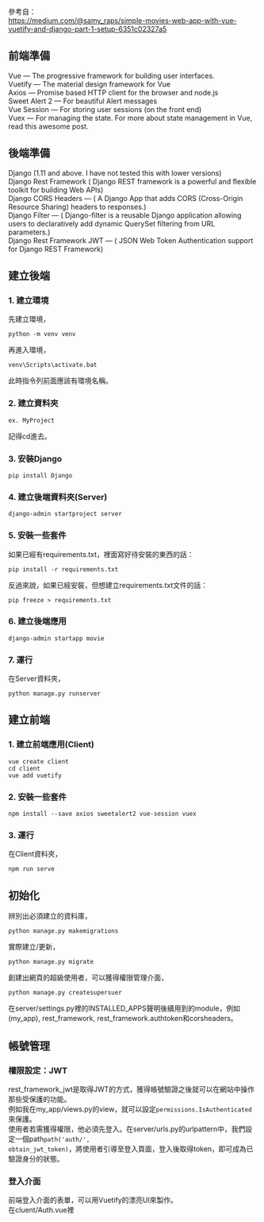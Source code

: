 參考自：  
https://medium.com/@samy_raps/simple-movies-web-app-with-vue-vuetify-and-django-part-1-setup-6351c02327a5  

## 前端準備
Vue — The progressive framework for building user interfaces.  
Vuetify — The material design framework for Vue  
Axios — Promise based HTTP client for the browser and node.js  
Sweet Alert 2 — For beautiful Alert messages  
Vue Session — For storing user sessions (on the front end)  
Vuex — For managing the state. For more about state management in Vue, read this awesome post.  
## 後端準備
Django (1.11 and above. I have not tested this with lower versions)  
Django Rest Framework ( Django REST framework is a powerful and flexible toolkit for building Web APIs)  
Django CORS Headers — ( A Django App that adds CORS (Cross-Origin Resource Sharing) headers to responses.)  
Django Filter — ( Django-filter is a reusable Django application allowing users to declaratively add dynamic QuerySet filtering from URL parameters.)  
Django Rest Framework JWT — ( JSON Web Token Authentication support for Django REST Framework)  
## 建立後端
### 1. 建立環境
先建立環境，

    python -m venv venv
    
    
再進入環境，

    venv\Scripts\activate.bat
    
此時指令列前面應該有環境名稱。
### 2. 建立資料夾

    ex. MyProject
記得cd進去。
### 3. 安裝Django

    pip install Django
### 4. 建立後端資料夾(Server)

    django-admin startproject server
### 5. 安裝一些套件
如果已經有requirements.txt，裡面寫好待安裝的東西的話：

    pip install -r requirements.txt
反過來說，如果已經安裝，但想建立requirements.txt文件的話：

    pip freeze > requirements.txt
### 6. 建立後端應用

    django-admin startapp movie
### 7. 運行
在Server資料夾，

    python manage.py runserver
## 建立前端
### 1. 建立前端應用(Client)

    vue create client
    cd client
    vue add vuetify
### 2. 安裝一些套件

    npm install --save axios sweetalert2 vue-session vuex
### 3. 運行
在Client資料夾，

    npm run serve
## 初始化
辨別出必須建立的資料庫，

    python manage.py makemigrations
實際建立/更新，
    
    python manage.py migrate
創建出網頁的超級使用者，可以獲得權限管理介面，
    
    python manage.py createsupersuer
在server/settings.py裡的INSTALLED_APPS聲明後續用到的module，例如(my_app), rest_framework, rest_framework.authtoken和corsheaders。  
## 帳號管理
### 權限設定：JWT
rest_framework_jwt是取得JWT的方式，獲得帳號驗證之後就可以在網站中操作那些受保護的功能。  
例如我在my_app/views.py的view，就可以設定<code>permissions.IsAuthenticated</code>來保護。  
使用者若需獲得權限，他必須先登入。在server/urls.py的urlpattern中，我們設定一個path<code>path('auth/', obtain_jwt_token)</code>，將使用者引導至登入頁面，登入後取得token，即可成為已驗證身分的狀態。  
### 登入介面
前端登入介面的表單，可以用Vuetify的漂亮UI來製作。<code></code>  
在cluent/Auth.vue裡<code><script></code>的<code>method</code>加入以下方法，驗證身分並請求token，  
    
        login() {
          // checking if the input is valid
            if (this.$refs.form.validate()) {
              this.loading = true;
              axios.post('http://localhost:8000/auth/', this.credentials).then(res => {
                this.$session.start();
                this.$session.set('token', res.data.token);
                router.push('/');
              }).catch(e => {
                this.loading = false;
                swal({
                  type: 'warning',
                  title: 'Error',
                  text: 'Wrong username or password',
                  showConfirmButton:false,
                  showCloseButton:false,
                  timer:3000
                })
              })
            }
        }
在那些需要登入才能看的前段頁面，則在<code>mounted</code>時就檢查是否已登入，

      mounted() {
        this.checkLoggedIn();
      },
      methods: {
        checkLoggedIn() {
          this.$session.start();
          console.log(this.$session.get('token'));
          if (!this.$session.has("token")) {
            router.push("/auth");
          }
        }
      }
### Postman桌面程式，RESTful API的測試工具
將Postman下載下來後，連線到localhost:8000/auth/，在相應欄位輸入自己的帳號密碼，然後對這個頁面POST，就可以看到response給的token。  
### 建立自己model的CRUD
在my-app/model.py建立好model，也就是設定好一大堆參數的field之後，設定my-app/serializer.py表示model呈現序列的方式。  
接著，在my-app/views.py導入<code>rest_framework.generics</code>2k7API views，如此一來就可以進行CRUD。    
### 打造註冊登入介面
https://blog.csdn.net/qq_41802773/article/details/86175468  

## 疑難雜症
### 在axios裡的then的函式被報錯'response' is defined but never used
https://stackoverflow.com/questions/58466881/how-to-solve-response-is-defined-but-never-used-on-axios-then-callback

### 千萬不可以亂動migrations資料夾，亂砍database！

###  CSRF（cross-site request forgery）先放在心上

